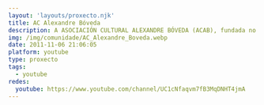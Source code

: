 ```yaml
---
layout: 'layouts/proxecto.njk'
title: AC Alexandre Bóveda
description: A ASOCIACIÓN CULTURAL ALEXANDRE BÓVEDA (ACAB), fundada no ano 1976, ten como obxectivos prioritarios a promoción e defensa da lingua e da cultura galegas, ben como a divulgación da figura e do pensamento do ilustre nacionalista que dá nome á entidade.
img: /img/comunidade/AC_Alexandre_Boveda.webp
date: 2011-11-06 21:06:05
platform: youtube
type: proxecto
tags:
  - youtube
redes:
  youtube: https://www.youtube.com/channel/UC1cNfaqvm7fB3MqDNHT4jmA
---
```

